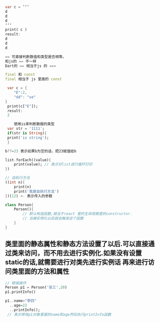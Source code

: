 ```dart
var c = ’‘’ 
d
d
d
‘’‘
print( c )
result:
d
d
d
```

```dart
== 可直接判断数值和类型是否相等。
和js的 == 不一样
Dart的 == 相当于js 的 ===
```

```dart
final 和 const
final 相当于 js 里面的 const
```

```dart
 var c = {
	"E":2,
	"dd": "se"
}
 print(c["E"]);
 result:
 2
```

```dart
	使用is来判断数据的类型
 var str = '1111';
 if(str is String){
 print('is string');
 }
```


```dart
b??=23 表示如果b为空的话，把23赋值给b
```

```dart
list.forEach((value){
	print(value); // 表示对list进行循环打印
})
```

```dart
// 自执行方法
((int n){
	print(n)
	print('我是自执行方法')
})(12) <- 表示传入的参数
```

```dart
class Person{
	Person(){
		// 默认构造函数,相当于react 里的生命周期里的constructor.
		// 当被实例化以后就会触发这个函数
	}
}
```

类里面的静态属性和静态方法设置了以后.可以直接通过类来访问，而不用去进行实例化.如果没有设置static的话,就需要进行对类先进行实例话 再来进行访问类里面的方法和属性
---


```dart
// 联缀操作
Person p1 = Person('张三',20)
p1.printInfo()

p1..name="李四"
  ..age=22
  ..printInfo();
 // 表示修改p1对象里面的name和age然后执行printInfo函数
```

```dart


```





<!--stackedit_data:
eyJoaXN0b3J5IjpbNTA2NjcxNDkxLC0xODU2ODIwMjIwLDExNz
c5NDc5NTMsLTcwNjUxMTkwMyw5NzkzOTkyMzksMTk1NTUxODU4
NSwtNTE4NTk1MDgzLC0xNzAxOTc5NjA1LDMyODUzNzAyMiwxNj
I2NDM2MzY2XX0=
-->